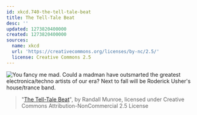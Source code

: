 ```yaml
---
id: xkcd.740-the-tell-tale-beat
title: The Tell-Tale Beat
desc: ''
updated: 1273820400000
created: 1273820400000
sources:
  name: xkcd
  url: 'https://creativecommons.org/licenses/by-nc/2.5/'
  license: Creative Commons 2.5
---
```

![You fancy me mad. Could a madman have outsmarted the greatest electronica/techno artists of our era? Next to fall will be Roderick Usher's house/trance band.](https://imgs.xkcd.com/comics/the_tell_tale_beat.png)
> "[The Tell-Tale Beat](https://xkcd.com/740/)", by Randall Munroe, licensed under Creative Commons Attribution-NonCommercial 2.5 License
